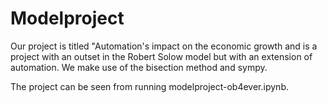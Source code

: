 # Modelproject

Our project is titled "Automation's impact on the economic growth and is a project with an outset in the Robert Solow model but with an extension of automation. We make use of the bisection method and sympy. 

The project can be seen from running modelproject-ob4ever.ipynb.


